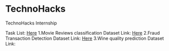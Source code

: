 # TechnoHacks
TechnoHacks Internship

Task List: [Here](https://drive.google.com/drive/folders/1PoJ8Yytf5WmJyTwP_iT_ijAfurY6VXPc)
1.Movie Reviews classification
Dataset Link: [Here](https://www.kaggle.com/c/word2vec-nlp-tutorial/data)
2.Fraud Transaction Detection
Dataset Link: [Here](https://www.kaggle.com/datasets/mlg-ulb/creditcardfraud)
3.Wine quality prediction
Dataset Link:
